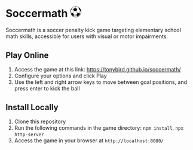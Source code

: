 # Soccermath <img src="/images/ball.png" alt="soccer ball" width="30"/>
Soccermath is a soccer penalty kick game targeting elementary school math skills, accessible for users with visual or motor impairments.

## Play Online
1. Access the game at this link: https://tonybird.github.io/soccermath/
2. Configure your options and click Play
3. Use the left and right arrow keys to move between goal positions, and press enter to kick the ball

## Install Locally
1. Clone this repository
2. Run the following commands in the game directory: `npm install`, `npx http-server`
3. Access the game in your browser at `http://localhost:8080/`
